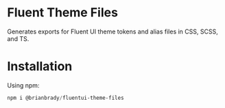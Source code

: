 # Fluent Theme Files

Generates exports for Fluent UI theme tokens and alias files in CSS, SCSS, and TS.  

# Installation
Using npm:

```powershell
npm i @brianbrady/fluentui-theme-files
```

